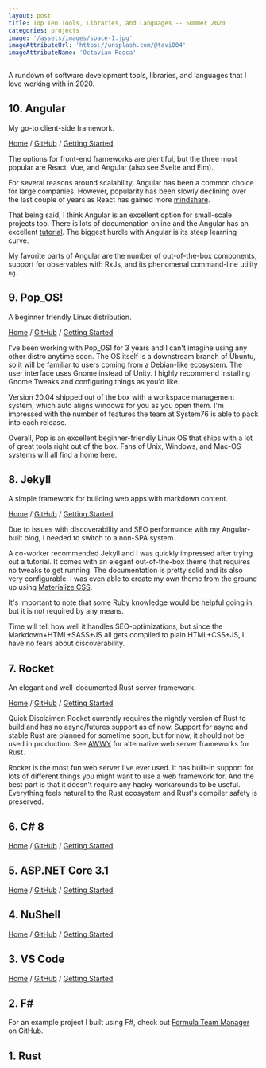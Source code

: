 ```yaml
---
layout: post
title: Top Ten Tools, Libraries, and Languages -- Summer 2020
categories: projects
image: '/assets/images/space-1.jpg'
imageAttributeUrl: 'https://unsplash.com/@tavi004'
imageAttributeName: 'Octavian Rosca'
---
```


A rundown of software development tools, libraries, and languages that I love working with in 2020.

## 10. Angular

My go-to client-side framework.

[Home](https://angular.io/) / [GitHub](https://github.com/angular/angular) / [Getting Started](https://angular.io/guide/setup-local)

The options for front-end frameworks are plentiful, but the three most popular are React, Vue, and Angular (also see Svelte and Elm).

For several reasons around scalability, Angular has been a common choice for large companies. However, popularity has been slowly declining over the last couple of years as React has gained more [mindshare](https://trends.google.com/trends/explore?cat=31&date=today%205-y&q=Vue.js,React,Angular).

That being said, I think Angular is an excellent option for small-scale projects too. There is lots of documenation online and the Angular has an excellent [tutorial](https://angular.io/tutorial). The biggest hurdle with Angular is its steep learning curve.

My favorite parts of Angular are the number of out-of-the-box components, support for observables with RxJs, and its phenomenal command-line utility `ng`.

## 9. Pop_OS!

A beginner friendly Linux distribution.

[Home](https://pop.system76.com/) / [GitHub](https://github.com/pop-os) / [Getting Started]()

I've been working with Pop_OS! for 3 years and I can't imagine using any other distro anytime soon. The OS itself is a downstream branch of Ubuntu, so it will be familiar to users coming from a Debian-like ecosystem. The user interface uses Gnome instead of Unity. I highly recommend installing Gnome Tweaks and configuring things as you'd like.

Version 20.04 shipped out of the box with a workspace management system, which auto aligns windows for you as you open them. I'm impressed with the number of features the team at System76 is able to pack into each release.

Overall, Pop is an excellent beginner-friendly Linux OS that ships with a lot of great tools right out of the box. Fans of Unix, Windows, and Mac-OS systems will all find a home here.

## 8. Jekyll

A simple framework for building web apps with markdown content.

[Home](https://jekyllrb.com/) / [GitHub](https://github.com/jekyll/jekyll) / [Getting Started](https://jekyllrb.com/docs/)

Due to issues with discoverability and SEO performance with my Angular-built blog, I needed to switch to a non-SPA system.

A co-worker recommended Jekyll and I was quickly impressed after trying out a tutorial. It comes with an elegant out-of-the-box theme that requires no tweaks to get running. The documentation is pretty solid and its also very configurable. I was even able to create my own theme from the ground up using [Materialize CSS](https://materializecss.com/).

It's important to note that some Ruby knowledge would be helpful going in, but it is not required by any means.

Time will tell how well it handles SEO-optimizations, but since the Markdown+HTML+SASS+JS all gets compiled to plain HTML+CSS+JS, I have no fears about discoverability.

## 7. Rocket

An elegant and well-documented Rust server framework.

[Home](https://rocket.rs/) / [GitHub](https://github.com/SergioBenitez/Rocket) / [Getting Started](https://rocket.rs/v0.4/guide/)

Quick Disclaimer: Rocket currently requires the nightly version of Rust to build and has no async/futures support as of now. Support for async and stable Rust are planned for sometime soon, but for now, it should not be used in production. See [AWWY](http://www.arewewebyet.org/topics/frameworks/) for alternative web server frameworks for Rust.

Rocket is the most fun web server I've ever used. It has built-in support for lots of different things you might want to use a web framework for. And the best part is that it doesn't require any hacky workarounds to be useful. Everything feels natural to the Rust ecosystem and Rust's compiler safety is preserved.

## 6. C# 8

[Home]() / [GitHub]() / [Getting Started]()

## 5. ASP.NET Core 3.1

[Home]() / [GitHub]() / [Getting Started]()

## 4. NuShell

[Home]() / [GitHub]() / [Getting Started]()

## 3. VS Code

[Home]() / [GitHub]() / [Getting Started]()

## 2. F#

For an example project I built using F#, check out [Formula Team Manager](https://github.com/b-vennes/formula-team-manager) on GitHub.

## 1. Rust
